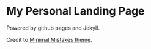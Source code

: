# My Personal Landing Page

Powered by github pages and Jekyll.

Credit to [Minimal Mistakes theme](https://mademistakes.com/articles/minimal-mistakes-jekyll-theme/).
